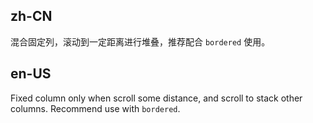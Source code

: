 ## zh-CN

混合固定列，滚动到一定距离进行堆叠，推荐配合 `bordered` 使用。

## en-US

Fixed column only when scroll some distance, and scroll to stack other columns. Recommend use with `bordered`.
